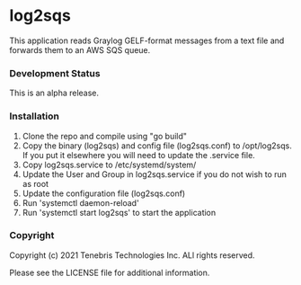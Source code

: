 # log2sqs

This application reads Graylog GELF-format messages from a text file and forwards them to an AWS SQS queue.

### Development Status

This is an alpha release.

### Installation

1) Clone the repo and compile using "go build"
2) Copy the binary (log2sqs) and config file (log2sqs.conf) to /opt/log2sqs. If you put it elsewhere you will need to
   update the .service file.
3) Copy log2sqs.service to /etc/systemd/system/
4) Update the User and Group in log2sqs.service if you do not wish to run as root
5) Update the configuration file (log2sqs.conf)
6) Run 'systemctl daemon-reload'
7) Run 'systemctl start log2sqs' to start the application

### Copyright

Copyright (c) 2021 Tenebris Technologies Inc. ALl rights reserved.

Please see the LICENSE file for additional information.

